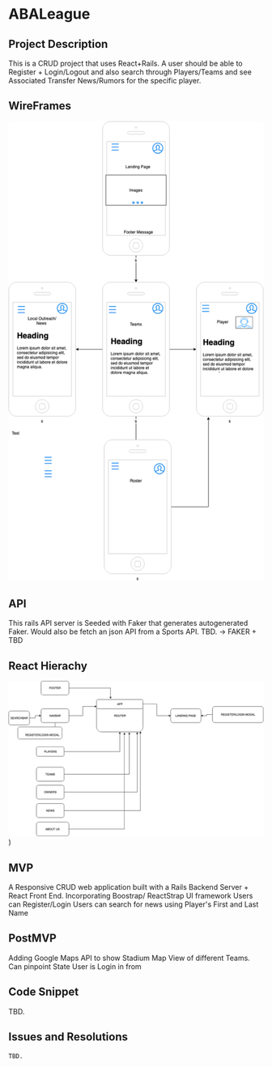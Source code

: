 # ABALeague
 ## Project Description
 This is a CRUD project that uses React+Rails. A user should be able to Register + Login/Logout and also search through Players/Teams and see Associated Transfer News/Rumors for the specific player.

 ## WireFrames
 ![Wireframe Mobile](https://github.com/adesegunadedeji/ABALeague/blob/master/WireframesDiagram.png?raw=true)
 ## API
 This rails  API server is Seeded with Faker that generates autogenerated Faker. Would also be fetch an json API from a Sports API. TBD.
 -> FAKER + TBD

## React Hierachy
 ![React Hierachy](https://github.com/adesegunadedeji/ABALeague/blob/master/React%20Hierachy.png?raw=true))

 ## MVP
 A Responsive CRUD web application built with a Rails Backend Server + React Front End.
 Incorporating Boostrap/ ReactStrap UI framework
 Users can Register/Login 
 Users can search for news using Player's First and Last Name

  ## PostMVP
  Adding Google Maps API to show Stadium Map View of different Teams.
  Can pinpoint State User is Login in from

  ## Code Snippet
  TBD.

## Issues and Resolutions
    TBD.